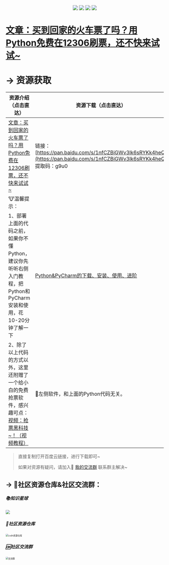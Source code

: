 <div align="center">
    <a href="https://github.com/zhaofeng092/python_auto_office"> <img src="https://badgen.net/badge/Github/%E7%A8%8B%E5%BA%8F%E5%91%98?icon=github&color=red"></a>
    <a href="http://t.cn/A6Gkrbzw"> <img src="https://badgen.net/badge/follow/%E5%85%AC%E4%BC%97%E5%8F%B7?icon=rss&color=green"></a>
    <a href="https://space.bilibili.com/259649365"> <img src="https://badgen.net/badge/pick/B%E7%AB%99?icon=dependabot&color=blue"></a>
    <a href="https://mp.weixin.qq.com/s/CadAaJUTUlXmTxJAjFUfPQ"> <img src="https://badgen.net/badge/join/%E4%BA%A4%E6%B5%81%E7%BE%A4?icon=atom&color=yellow"></a>
</div>


# [文章：买到回家的火车票了吗？用Python免费在12306刷票，还不快来试试~](https://mp.weixin.qq.com/s/nkjJ3F-kAt1uCWD9Fp41yg)



# → 资源获取



| 资源介绍（点击直达）                                         | 资源下载（点击直达）                                         |
| ------------------------------------------------------------ | ------------------------------------------------------------ |
| [文章：买到回家的火车票了吗？用Python免费在12306刷票，还不快来试试~](https://mp.weixin.qq.com/s/nkjJ3F-kAt1uCWD9Fp41yg) | 链接：[https://pan.baidu.com/s/1nfCZBiGWv3lk6sRYKk4heQ](https://pan.baidu.com/s/1nfCZBiGWv3lk6sRYKk4heQ) <br/>提取码：g9u0 <br/> |
| 🐮温馨提示：                                                  |                                                              |
| 1、部署上面的代码之前，如果你不懂Python，建议你先听听右侧入门教程，把Python和PyCharm安装和使用，花10-20分钟了解一下 | [Python&PyCharm的下载、安装、使用、进阶](https://www.bilibili.com/video/BV1sy4y1q7zH) |
| 2、除了以上代码的方式以外，这里还附赠了一个给小白的免费抢票软件，感兴趣可点：[视频：抢票黑科技~！（视频教程）](https://www.bilibili.com/video/BV13Z4y137BA) | 🚋左侧软件，和上面的Python代码无关。                          |



> 直接复制打开百度云链接，进行下载即可~
>
> 如果对资源有疑问，请加入🚸 [我的交流群](https://mp.weixin.qq.com/s/6cR5fMSCtdI5sJdWiDwhOA) 联系群主解决~



## → 🚀社区资源仓库&社区交流群：

##### 📚知识星球

<img src="https://img-blog.csdnimg.cn/20210109190431333.jpg?x-oss-process=image/watermark,type_ZmFuZ3poZW5naGVpdGk,shadow_10,text_aHR0cHM6Ly9ibG9nLmNzZG4ubmV0L3dlaXhpbl80MjMyMTUxNw==,size_16,color_FFFFFF,t_70#pic_center" style="zoom: 80%;" />


##### 📱社区资源仓库

<img src="https://img-blog.csdnimg.cn/20201231105911656.jpg?x-oss-process=image/watermark,type_ZmFuZ3poZW5naGVpdGk,shadow_10,text_aHR0cHM6Ly9ibG9nLmNzZG4ubmV0L3dlaXhpbl80MjMyMTUxNw==,size_16,color_FFFFFF,t_70#pic_center" alt="csdn资源仓库" style="zoom:50%;" />

##### 🆗社区交流群

<img src="https://img-blog.csdnimg.cn/20210102004119705.jpg?x-oss-process=image/watermark,type_ZmFuZ3poZW5naGVpdGk,shadow_10,text_aHR0cHM6Ly9ibG9nLmNzZG4ubmV0L3dlaXhpbl80MjMyMTUxNw==,size_16,color_FFFFFF,t_70#pic_center" alt="交流群" style="zoom:50%;" />




